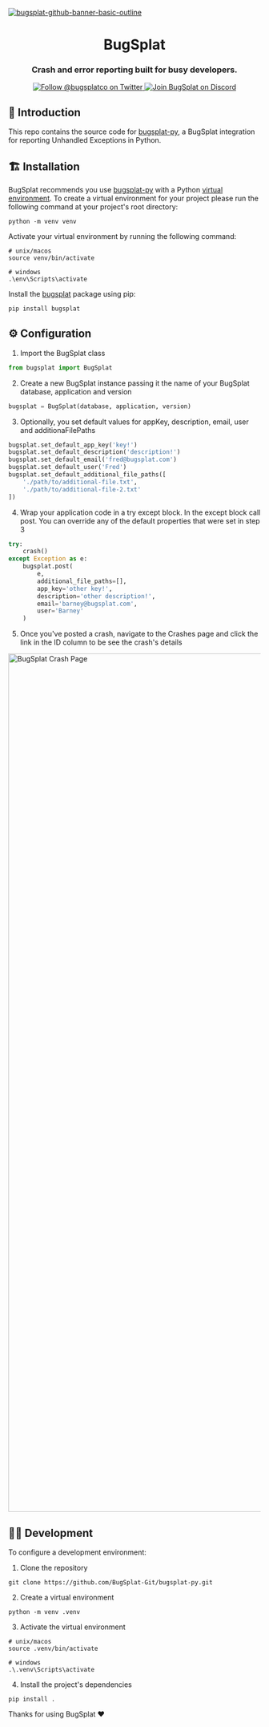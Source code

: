 [![bugsplat-github-banner-basic-outline](https://user-images.githubusercontent.com/20464226/149019306-3186103c-5315-4dad-a499-4fd1df408475.png)](https://bugsplat.com)
<br/>
# <div align="center">BugSplat</div> 
### **<div align="center">Crash and error reporting built for busy developers.</div>**
<div align="center">
    <a href="https://twitter.com/BugSplatCo">
        <img alt="Follow @bugsplatco on Twitter" src="https://img.shields.io/twitter/follow/bugsplatco?label=Follow%20BugSplat&style=social">
    </a>
    <a href="https://discord.gg/K4KjjRV5ve">
        <img alt="Join BugSplat on Discord" src="https://img.shields.io/discord/664965194799251487?label=Join%20Discord&logo=Discord&style=social">
    </a>
</div>

## 👋 Introduction

This repo contains the source code for [bugsplat-py](https://github.com/BugSplat-Git/bugsplat-py), a BugSplat integration for reporting Unhandled Exceptions in Python.

## 🏗 Installation

BugSplat recommends you use [bugsplat-py](https://github.com/BugSplat-Git/bugsplat-py) with a Python [virtual environment](https://docs.python.org/3/library/venv.html). To create a virtual environment for your project please run the following command at your project's root directory:

```shell
python -m venv venv
```

Activate your virtual environment by running the following command:

```shell
# unix/macos
source venv/bin/activate

# windows
.\env\Scripts\activate
```

Install the [bugsplat](https://pypi.org/project/bugsplat) package using pip:

```bash
pip install bugsplat
```

## ⚙️ Configuration

1. Import the BugSplat class
```python
from bugsplat import BugSplat
```

2. Create a new BugSplat instance passing it the name of your BugSplat database, application and version

```python
bugsplat = BugSplat(database, application, version)
```

3. Optionally, you set default values for appKey, description, email, user and additionaFilePaths

```python
bugsplat.set_default_app_key('key!')
bugsplat.set_default_description('description!')
bugsplat.set_default_email('fred@bugsplat.com')
bugsplat.set_default_user('Fred')
bugsplat.set_default_additional_file_paths([
    './path/to/additional-file.txt',
    './path/to/additional-file-2.txt'
])
```

4. Wrap your application code in a try except block. In the except block call post. You can override any of the default properties that were set in step 3

```python
try:
    crash()
except Exception as e:
    bugsplat.post(
        e,
        additional_file_paths=[],
        app_key='other key!',
        description='other description!',
        email='barney@bugsplat.com',
        user='Barney'
    )
```

5. Once you've posted a crash, navigate to the Crashes page and click the link in the ID column to be see the crash's details

<img width="1713" alt="BugSplat Crash Page" src="https://user-images.githubusercontent.com/2646053/175091507-32a9c505-1d26-4d5b-aef7-44b5a347ddb4.png">

## 🧑‍💻 Development

To configure a development environment:

1. Clone the repository

```shell
git clone https://github.com/BugSplat-Git/bugsplat-py.git
```

2. Create a virtual environment

```shell
python -m venv .venv
```

3. Activate the virtual environment

```shell
# unix/macos
source .venv/bin/activate

# windows
.\.venv\Scripts\activate
```

4. Install the project's dependencies

```shell
pip install .
```

Thanks for using BugSplat ❤️
